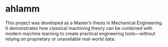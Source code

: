 # ahlamm
This project was developed as a Master’s thesis in Mechanical Engineering. It demonstrates how classical machining theory can be combined with modern machine learning to create practical engineering tools—without relying on proprietary or unavailable real-world data.
